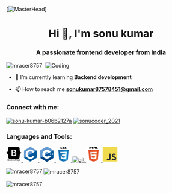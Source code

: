 [![MasterHead](https://www.horizont.com.hr/posao-1-front-end-developer)]

<h1 align="center">Hi 👋, I'm sonu kumar</h1>
<h3 align="center">A passionate frontend developer from India</h3>

<img align="right" alt="Coding" width="400" src="https://www.google.com/url?sa=i&url=https%3A%2F%2Fgifer.com%2Fen%2F9kGQ&psig=AOvVaw09QdMCed34FOwhIZ8_d-Rq&ust=1695737117051000&source=images&cd=vfe&opi=89978449&ved=0CBAQjRxqFwoTCMjA7pn3xYEDFQAAAAAdAAAAABAR">

<p align="left"> <img src="https://komarev.com/ghpvc/?username=mracer8757&label=Profile%20views&color=0e75b6&style=flat" alt="mracer8757" /> </p>

- 🌱 I’m currently learning **Backend development**

- 📫 How to reach me **sonukumar87578451@gmail.com**

<h3 align="left">Connect with me:</h3>
<p align="left">
<a href="https://linkedin.com/in/sonu-kumar-b06b2127a" target="blank"><img align="center" src="https://raw.githubusercontent.com/rahuldkjain/github-profile-readme-generator/master/src/images/icons/Social/linked-in-alt.svg" alt="sonu-kumar-b06b2127a" height="30" width="40" /></a>
<a href="https://www.leetcode.com/sonucoder_2021" target="blank"><img align="center" src="https://raw.githubusercontent.com/rahuldkjain/github-profile-readme-generator/master/src/images/icons/Social/leet-code.svg" alt="sonucoder_2021" height="30" width="40" /></a>
</p>

<h3 align="left">Languages and Tools:</h3>
<p align="left"> <a href="https://getbootstrap.com" target="_blank" rel="noreferrer"> <img src="https://raw.githubusercontent.com/devicons/devicon/master/icons/bootstrap/bootstrap-plain-wordmark.svg" alt="bootstrap" width="40" height="40"/> </a> <a href="https://www.cprogramming.com/" target="_blank" rel="noreferrer"> <img src="https://raw.githubusercontent.com/devicons/devicon/master/icons/c/c-original.svg" alt="c" width="40" height="40"/> </a> <a href="https://www.w3schools.com/cpp/" target="_blank" rel="noreferrer"> <img src="https://raw.githubusercontent.com/devicons/devicon/master/icons/cplusplus/cplusplus-original.svg" alt="cplusplus" width="40" height="40"/> </a> <a href="https://www.w3schools.com/css/" target="_blank" rel="noreferrer"> <img src="https://raw.githubusercontent.com/devicons/devicon/master/icons/css3/css3-original-wordmark.svg" alt="css3" width="40" height="40"/> </a> <a href="https://git-scm.com/" target="_blank" rel="noreferrer"> <img src="https://www.vectorlogo.zone/logos/git-scm/git-scm-icon.svg" alt="git" width="40" height="40"/> </a> <a href="https://www.w3.org/html/" target="_blank" rel="noreferrer"> <img src="https://raw.githubusercontent.com/devicons/devicon/master/icons/html5/html5-original-wordmark.svg" alt="html5" width="40" height="40"/> </a> <a href="https://developer.mozilla.org/en-US/docs/Web/JavaScript" target="_blank" rel="noreferrer"> <img src="https://raw.githubusercontent.com/devicons/devicon/master/icons/javascript/javascript-original.svg" alt="javascript" width="40" height="40"/> </a> </p>

<p><img align="left" src="https://github-readme-stats.vercel.app/api/top-langs?username=mracer8757&show_icons=true&locale=en&layout=compact" alt="mracer8757" /></p>

<p>&nbsp;<img align="center" src="https://github-readme-stats.vercel.app/api?username=mracer8757&show_icons=true&locale=en" alt="mracer8757" /></p>

<p><img align="center" src="https://github-readme-streak-stats.herokuapp.com/?user=mracer8757&" alt="mracer8757" /></p>








